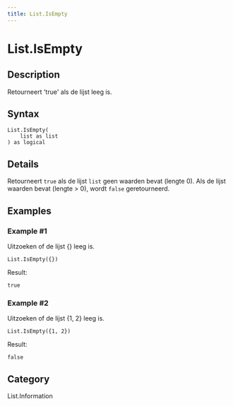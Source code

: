 ```yaml
---
title: List.IsEmpty
---
```


# List.IsEmpty


## Description

Retourneert &#39;true&#39; als de lijst leeg is.


## Syntax

```powerquery
List.IsEmpty(
    list as list
) as logical
```


## Details

Retourneert <code>true</code> als de lijst <code>list</code> geen waarden bevat (lengte 0). Als de lijst waarden bevat (lengte > 0), wordt <code>false</code> geretourneerd.


## Examples

### Example #1 
Uitzoeken of de lijst \{} leeg is.
```powerquery
List.IsEmpty({})
```

Result: 
```powerquery
true
```


### Example #2 
Uitzoeken of de lijst \{1, 2} leeg is.
```powerquery
List.IsEmpty({1, 2})
```

Result: 
```powerquery
false
```




## Category
List.Information
